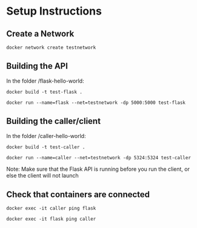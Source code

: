 # Setup Instructions

## Create a Network
`docker network create testnetwork`

## Building the API
In the folder /flask-hello-world:

`docker build -t test-flask .`

`docker run --name=flask --net=testnetwork -dp 5000:5000 test-flask`

## Building the caller/client
In the folder /caller-hello-world:

`docker build -t test-caller .`

`docker run --name=caller --net=testnetwork -dp 5324:5324 test-caller`

Note: Make sure that the Flask API is running before you run the client, or else the client will not launch

## Check that containers are connected
`docker exec -it caller ping flask`

`docker exec -it flask ping caller`

